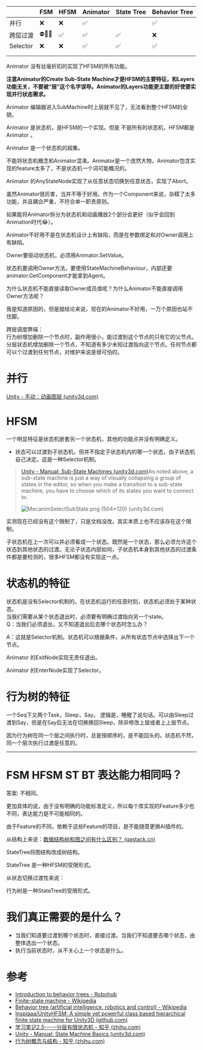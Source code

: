 |          | FSM  | HFSM | Animator | State Tree | Behavior Tree |
| -------- | ---- | ---- | -------- | ---------- | ------------- |
| 并行     | ❌    | ❌    | ✅        |            | ✅             |
| 跨层过渡 | ⛔🚫❎  | ✅    | ✅        | ✅          | ❌             |
| Selector | ❌    | ❌    | ✅        | ✅          | ✅             |
|          |      |      |          |            |               |
|          |      |      |          |            |               |

Animator 没有丝毫折扣的实现了HFSM的所有功能。

**注意Animator的Create Sub-State Machine才是HFSM的主要特征，和Layers功能无关，不要被“层”这个名字误导。Animator的Layers功能更主要的好使要实现并行状态需求。**

Animator 编辑器进入SubMachine时上层就不见了，无法看到整个HFSM的全貌。

Animator 是状态机，是HFSM的一个实现。但是 不是所有的状态机，HFSM都是Animator 。

Animator 是一个状态机的超集。

不能将状态机概念和Animator混淆。Animator是一个庞然大物，Animator包含实现的feature太多了，不是状态机一个词可能概况的。





Animator 的AnyStateNode实现了从任意状态切换到任意状态，实现了Abort。



虽然Animator很厉害，当并不等于好用。作为一个Component来说，杂糅了太多功能，并且耦合严重，不符合单一职责原则。

如果能将Animator拆分为状态机和动画播放2个部分会更好（似乎会回到Animation时代😂）。



Animator不好用不是在状态机设计上有缺陷，而是在参数绑定和对Owner调用上有缺陷。

Owner要驱动状态机，必须用Animator.SetValue。

状态机要调用Owner方法，要使用StateMachineBehaviour，内部还要animator.GetComponent才能拿到Agent。

为什么状态机不能直接读取Owner成员值呢？为什么Animator不能直接调用Owner方法呢？

我是知道原因的，但是就结论来说，现在的Animator不好用，一万个原因也站不住脚。





跨层调度弊端：    
行为树增加删除一个节点时，副作用很小，能过渡到这个节点的只有它的父节点。  
分层状态机增加删除一个节点，不知道有多少未知过渡指向这个节点。任何节点都可以个过渡到任何节点，对维护来说是很可怕的。



# 并行

[Unity - 手动：动画图层 (unity3d.com)](https://docs.unity3d.com/2023.1/Documentation/Manual/AnimationLayers.html)

# HFSM

一个明显特征是状态机嵌套另一个状态机，其他的功能点并没有明确定义。



- 状态可以过渡到子状态机，但并不指定子状态机内的哪一个状态，由子状态机自己决定。这是一种Selector机制。

> [Unity - Manual: Sub-State Machines (unity3d.com)](https://docs.unity3d.com/2023.1/Documentation/Manual/NestedStateMachines.html)As noted above, a sub-state machine is just a way of visually collapsing a group of states in the editor, so when you make a transition to a sub-state machine, you have to choose which of its states you want to connect to.  
>
>  ![MecanimSelectSubState.png (504×120) (unity3d.com)](https://docs.unity3d.com/2023.1/Documentation/uploads/Main/MecanimSelectSubState.png)

实测现在已经没有这个限制了，只是文档没改。其实本质上也不应该存在这个限制。



子状态机在上一次可以并必须看成一个状态。既然是一个状态，那么必须允许这个状态到其他状态的过渡。无论子状态内部如何，子状态机本身到其他状态的过渡条件都是要检测的，很多HFSM都没有实现这一点。



# 状态机的特征





状态机是没有Selector机制的。在状态机运行的任意时刻，状态机必须处于某种状态。   
当我们需要从某个状态退出时，必须要有明确过渡指向另一个state。  
Q：当我们必须退出，又不知道退出后去哪个状态时怎么办？

A：这就是Selector机制。状态机可以根据条件，从所有状态节点中选择出下一个节点。

Animator 的ExitNode实现无责任退出。

Animator 的EnterNode实现了Selector。

# 行为树的特征

一个Seq下又两个Task，Sleep，Say。 逻辑是，睡醒了说句话。可以由Sleep过渡到Say，但是在Say后无法在切换换回Sleep，除非修改上层或者上上层节点。

因为行为树在同一个层之间执行时，总是按顺序的，是不能回头的。状态机不然，同一个层次执行过渡是任意的。







---



# FSM HFSM ST BT 表达能力相同吗？

答案: 不相同。



更加具体的说，由于没有明确的功能标准定义，所以每个库实现的Feature多少也不同，表达能力是不可能相同的。

由于Feature的不同，依赖于这些Feature的项目，是不能随意更换AI插件的。



从结构上来说：[数据结构树和图之间有什么区别？ (qastack.cn)](https://qastack.cn/programming/7423401/whats-the-difference-between-the-data-structure-tree-and-graph) 

StateTree将图结构改成树结构。

StateTree 是一种HFSM的受限形式。



从状态切换过渡性来说：

行为树是一种StateTree的受限形式。



# 我们真正需要的是什么？

- 当我们知道要过渡到哪个状态时，直接过渡。当我们不知道要去哪个状态，由整体选出一个状态。
- 执行当前状态时，从不关心上一个状态是什么。



# 参考

- [Introduction to behavior trees - Robohub](https://robohub.org/introduction-to-behavior-trees/)
- [Finite-state machine - Wikipedia](https://en.wikipedia.org/wiki/Finite-state_machine)
- [Behavior tree (artificial intelligence, robotics and control) - Wikipedia](https://en.wikipedia.org/wiki/Behavior_tree_(artificial_intelligence,_robotics_and_control))
- [Inspiaaa/UnityHFSM: A simple yet powerful class based hierarchical finite state machine for Unity3D (github.com)](https://github.com/Inspiaaa/UnityHFSM)
- [学习笔记2.5-----分层有限状态机 - 知乎 (zhihu.com)](https://zhuanlan.zhihu.com/p/558422986)
- [Unity - Manual: State Machine Basics (unity3d.com)](https://docs.unity3d.com/2023.1/Documentation/Manual/StateMachineBasics.html)
- [行为树概念与结构 - 知乎 (zhihu.com)](https://zhuanlan.zhihu.com/p/92298402)

  

































